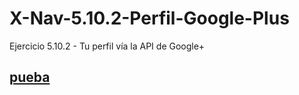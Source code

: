 # X-Nav-5.10.2-Perfil-Google-Plus
Ejercicio 5.10.2 - Tu perfil vía la API de Google+

## [pueba](https://crisgh.github.io/X-Nav-5.10.2-Perfil-Google-Plus/googleplus-me.html)
